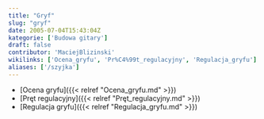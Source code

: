 ```yaml
---
title: "Gryf"
slug: "gryf"
date: 2005-07-04T15:43:04Z
kategorie: ['Budowa gitary']
draft: false
contributor: 'MaciejBlizinski'
wikilinks: ['Ocena_gryfu', 'Pr%C4%99t_regulacyjny', 'Regulacja_gryfu']
aliases: ['/szyjka']
---
```

  - [Ocena gryfu]({{< relref "Ocena_gryfu.md" >}})
  - [Pręt regulacyjny]({{< relref "Pręt_regulacyjny.md" >}})
  - [Regulacja gryfu]({{< relref "Regulacja_gryfu.md" >}})


